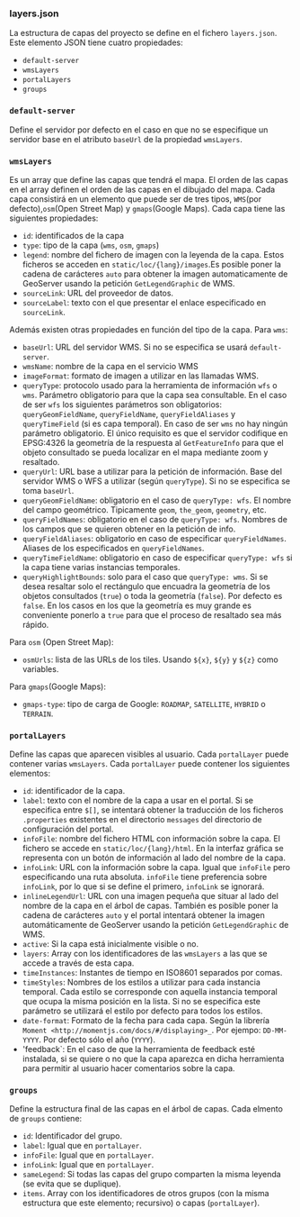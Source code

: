 ### layers.json

La estructura de capas del proyecto se define en el fichero `layers.json`.
Este elemento JSON tiene cuatro propiedades:

* `default-server`
* `wmsLayers`
* `portalLayers`
* `groups`

### `default-server`

Define el servidor por defecto en el caso en que no se especifique un servidor base en el atributo `baseUrl` de la propiedad `wmsLayers`.

### `wmsLayers`

Es un array que define las capas que tendrá el mapa. El orden de las capas en el array definen el orden de las capas en el dibujado del mapa. Cada capa consistirá en un elemento que puede ser de tres tipos, `WMS`(por defecto),`osm`(Open Street Map) y `gmaps`(Google Maps). Cada capa tiene las siguientes propiedades:

* `id`: identificados de la capa
* `type`: tipo de la capa (`wms`, `osm`, `gmaps`)
* `legend`: nombre del fichero de imagen con la leyenda de la capa. Estos ficheros se acceden en `static/loc/{lang}/images`.Es posible poner la cadena de carácteres `auto` para obtener la imagen automaticamente de GeoServer usando la petición `GetLegendGraphic` de WMS.
* `sourceLink`: URL del proveedor de datos.
* `sourceLabel`: texto con el que presentar el enlace especificado en `sourceLink`.

Además existen otras propiedades en función del tipo de la capa. Para `wms`:

* `baseUrl`: URL del servidor WMS. Si no se especifica se usará `default-server`.
* `wmsName`: nombre de la capa en el servicio WMS
* `imageFormat`: formato de imagen a utilizar en las llamadas WMS.
* `queryType`: protocolo usado para la herramienta de información `wfs` o `wms`. Parámetro obligatorio para que la capa sea consultable. En el caso de ser `wfs` los siguientes parámetros son obligatorios: `queryGeomFieldName`, `queryFieldName`, `queryFieldAliases` y `queryTimeField` (si es capa temporal). En caso de ser `wms` no hay ningún parámetro obligatorio. El único requisito es que el servidor codifique en EPSG:4326 la geometría de la respuesta al `GetFeatureInfo` para que el objeto consultado se pueda localizar en el mapa mediante zoom y resaltado.
* `queryUrl`: URL base a utilizar para la petición de información. Base del servidor WMS o WFS a utilizar (según `queryType`). Si no se especifica se toma `baseUrl`.
* `queryGeomFieldName`: obligatorio en el caso de `queryType: wfs`. El nombre del campo geométrico. Tipicamente `geom`, `the_geom`, `geometry`, etc.
* `queryFieldNames`: obligatorio en el caso de `queryType: wfs`. Nombres de los campos que se quieren obtener en la petición de info.
* `queryFieldAliases`: obligatorio en caso de especificar `queryFieldNames`. Aliases de los especificados en `queryFieldNames`.
* `queryTimeFieldName`: obligatorio en caso de especificar `queryType: wfs` si la capa tiene varias instancias temporales.
* `queryHighlightBounds`: solo para el caso que `queryType: wms`. Si se desea resaltar solo el rectángulo que encuadra la geometría de los objetos consultados (`true`) o toda la geometría (`false`). Por defecto es `false`. En los casos en los que la geometría es muy grande es conveniente ponerlo a `true` para que el proceso de resaltado sea más rápido.

Para `osm` (Open Street Map):

* `osmUrls`: lista de las URLs de los tiles. Usando `${x}`, `${y}` y `${z}` como variables.

Para `gmaps`(Google Maps):

* `gmaps-type`: tipo de carga de Google: `ROADMAP`, `SATELLITE`, `HYBRID` o `TERRAIN`.


### `portalLayers`
Define las capas que aparecen visibles al usuario. Cada `portalLayer` puede contener varias `wmsLayers`. Cada `portalLayer` puede contener los siguientes elementos:

* `id`: identificador de la capa.
* `label`: texto con el nombre de la capa a usar en el portal. Si se especifica entre `$[]`, se intentará obtener la traducción de los ficheros `.properties` existentes en el directorio `messages` del directorio de configuración del portal.
* `infoFile`: nombre del fichero HTML con información sobre la capa. El fichero se accede en `static/loc/{lang}/html`. En la interfaz gráfica se representa con un botón de información al lado del nombre de la capa.
* `infoLink`: URL con la información sobre la capa. Igual que `infoFile` pero especificando una ruta absoluta. `infoFile` tiene preferencia sobre `infoLink`, por lo que si se define el primero, `infoLink` se ignorará.
* `inlineLegendUrl`: URL con una imagen pequeña que situar al lado del nombre de la capa en el árbol de capas. También es posible poner la cadena de carácteres `auto` y el portal intentará obtener la imagen automáticamente de GeoServer usando la petición `GetLegendGraphic` de WMS.
* `active`: Si la capa está inicialmente visible o no.
* `layers`: Array con los identificadores de las `wmsLayers` a las que se accede a través de esta capa.
* `timeInstances`: Instantes de tiempo en ISO8601 separados por comas.
* `timeStyles`: Nombres de los estilos a utilizar para cada instancia temporal. Cada estilo se corresponde con aquella instancia temporal que ocupa la misma posición en la lista. Si no se especifica este parámetro se utilizará el estilo por defecto para todos los estilos.
* `date-format`: Formato de la fecha para cada capa. Según la librería `Moment <http://momentjs.com/docs/#/displaying>_`. Por ejempo: `DD-MM-YYYY`. Por defecto sólo el año (`YYYY`).
* 'feedback`: En el caso de que la herramienta de feedback esté instalada, si se quiere o no que la capa aparezca en dicha herramienta para permitir al usuario hacer comentarios sobre la capa.

### `groups`
Define la estructura final de las capas en el árbol de capas. Cada elmento de `groups` contiene:

* `id`: Identificador del grupo.
* `label`: Igual que en `portalLayer`.
* `infoFile`: Igual que en `portalLayer`.
* `infoLink`: Igual que en `portalLayer`.
* `sameLegend`: Si todas las capas del grupo comparten la misma leyenda (se evita que se duplique).
* `items`. Array con los identificadores de otros grupos (con la misma estructura que este elemento; recursivo) o capas (`portalLayer`).
